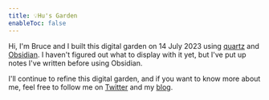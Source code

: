 ```yaml
---
title: 💡Hu's Garden
enableToc: false
---
```

Hi, I'm Bruce and I built this digital garden on 14 July 2023 using [quartz](https://github.com/jackyzha0/quartz) and [Obsidian](https://obsidian.md/). I haven't figured out what to display with it yet, but I've put up notes I've written before using Obsidian.

I'll continue to refine this digital garden, and if you want to know more about me, feel free to follow me on [Twitter](https://twitter.com/huhexian) and my [blog](https://zuofei.net).